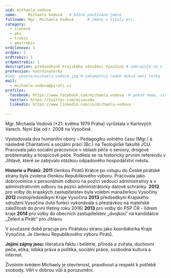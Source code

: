 ```yaml
---
uid: michaela.vodova
name:     Michaela Vodová  	# běžně používáné jméno
fullname: Mgr. Michaela Vodová  	# jméno s tituly etc.
category:
  - clenove
  - pks
  - trebic
  - pmstrebic
ordclenove: 1
ordpks: 1
ordtrebic: 1
ordpmstrebic: 1
description: předsedkyně krajského sdružení Vysočina # zobrazuje se v lide
profession: koordinátorka
#img: people/michaela-vodova.jpg # zakomentuj radek dokud není fotka
mail:
  - michaela.vodova@pirati.cz
profiles:
  facebook: https://www.facebook.com/michaela.vodova  # pokud nema, staci smazat tuto radku
  twitter: https://twitter.com/misavoda
  linkedin: https://www.linkedin.com/in/michaela-vodova
  
---
```


Mgr. Michaela Vodová (*21. května 1979 Praha)  vyrůstala v Karlových Varech. Nyní žije od r. 2008 na Vysočině.

Vystudovala dva humanitní obory – Pedagogiku volného času (Mgr.) a následně Charitativní a
sociální práci (Bc.) na Teologické fakultě JCU.
Pracovala jako sociální pracovnice v oblasti péče o seniory, drogové problematiky a hospicové péče.
Podílela se na historicky prvním referendu v Jihlavě, které se zabývalo otázkou odpadového hospodářství města. 

**Historie u Pirátů:**
**2011** členkou Pirátů
Krátce po vstupu do České pirátské strany byla zvolena členkou Republikového výboru.
Pracovala jako dobrovolnice v personálním odboru na pozici vedoucí administrativy a v administrativním odboru na pozici administrátorky datové schránky.
**2012** pro volby do krajských zastupitelstev byla volební manažerkou Vysočiny
**2012** místopředsedkyní Kraje Vysočina
**2013** předsedkyní Krajského sdružení Vysočina (tuto funkci vykonávala s přestávkou na mateřské záležitosti do první třetiny roku 2016)
**2013** pro volby do PSP ČR - lídrem kraje
**2014** pro volby do obecních zastupitelstev „dvojkou“ na kandidátce „Zelení a Piráti“ pro Jihlavu

V současné době pracuje pro Pirátskou stranu jako koordiátorka Kraje Vysočina. Je členkou Republikového výboru Pirátů.

**Jejími zájmy jsou:**
literatura faktu i beletrie, příroda a zvířata, duchovní péče, etika, lidská práva a politika, sociální práce, svobodná kultura a internet.

Životním krédem Michaely je otevřenost, pravdivost a respekt k potřebě svobody. Věří v dobrou vůli a porozumění. 
